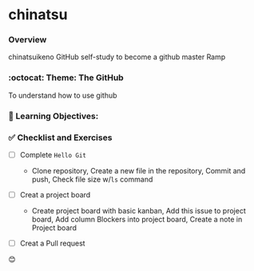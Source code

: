 # chinatsu
### Overview 
chinatsuikeno GitHub self-study to become a github master Ramp

### :octocat: Theme: The GitHub 
To understand how to use github

### :apple: Learning Objectives:  

### :white_check_mark: Checklist and Exercises 

- [ ] Complete `Hello Git`
  - Clone repository, Create a new file in the repository, Commit and push, Check file size w/`ls` command

- [ ] Creat a project board
  - Create project board with basic kanban, Add this issue to project board, Add column Blockers into project board, Create a note in Project board
- [ ] Creat a Pull request

:blush:
